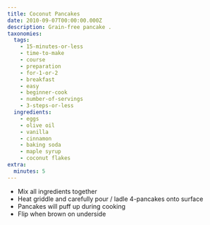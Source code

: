 ```yaml
---
title: Coconut Pancakes
date: 2010-09-07T00:00:00.000Z
description: Grain-free pancake .
taxonomies:
  tags:
    - 15-minutes-or-less
    - time-to-make
    - course
    - preparation
    - for-1-or-2
    - breakfast
    - easy
    - beginner-cook
    - number-of-servings
    - 3-steps-or-less
  ingredients:
    - eggs
    - olive oil
    - vanilla
    - cinnamon
    - baking soda
    - maple syrup
    - coconut flakes
extra:
  minutes: 5
---
```

 - Mix all ingredients together
 - Heat griddle and carefully pour / ladle 4-pancakes onto surface
 - Pancakes will puff up during cooking
 - Flip when brown on underside
